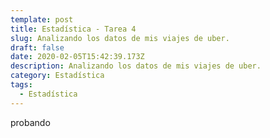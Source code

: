 ```yaml
---
template: post
title: Estadística - Tarea 4
slug: Analizando los datos de mis viajes de uber.
draft: false
date: 2020-02-05T15:42:39.173Z
description: Analizando los datos de mis viajes de uber.
category: Estadística
tags:
  - Estadística
---
```

probando
